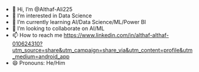 - 👋 Hi, I’m @Althaf-Ali225
- 👀 I’m interested in Data Science
- 🌱 I’m currently learning AI/Data Science/ML/Power BI
- 💞️ I’m looking to collaborate on AI/ML
- 📫 How to reach me https://www.linkedin.com/in/althaf-althaf-010624310?utm_source=share&utm_campaign=share_via&utm_content=profile&utm_medium=android_app
- 😄 Pronouns: He/Him

<!---
Althaf-Ali225/Althaf-Ali225 is a ✨ special ✨ repository because its `README.md` (this file) appears on your GitHub profile.
You can click the Preview link to take a look at your changes.
--->
